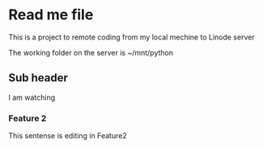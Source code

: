 # Read me file

This is a project to remote coding from my local mechine to Linode server

The working folder on the server is ~/mnt/python

## Sub header
I am watching

### Feature 2
This sentense is editing in Feature2